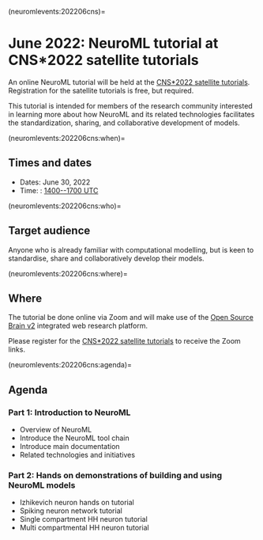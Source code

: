 (neuromlevents:202206cns)=
# June 2022: NeuroML tutorial at CNS*2022 satellite tutorials

An online NeuroML tutorial will be held at the [CNS*2022 satellite tutorials](https://ocns.github.io/SoftwareWG/pages/software-wg-satellite-tutorials-at-cns-2022.html).
Registration for the satellite tutorials is free, but required.

This tutorial is intended for members of the research community interested in learning more about how NeuroML and its related technologies facilitates the standardization, sharing, and collaborative development of models.

(neuromlevents:202206cns:when)=
## Times and dates

- Dates: June 30, 2022
- Time: : [1400--1700 UTC](https://www.timeanddate.com/worldclock/fixedtime.html?iso=20220630T14)


(neuromlevents:202206cns:who)=
## Target audience

Anyone who is already familiar with computational modelling, but is keen to standardise, share and collaboratively develop their models.

(neuromlevents:202206cns:where)=
## Where

The tutorial be done online via Zoom and will make use of the [Open Source Brain v2](https://v2.opensourcebrain.org) integrated web research platform.

Please register for the [CNS*2022 satellite tutorials](https://ocns.github.io/SoftwareWG/pages/software-wg-satellite-tutorials-at-cns-2022.html) to receive the Zoom links.

(neuromlevents:202206cns:agenda)=
## Agenda

### Part 1: Introduction to NeuroML

- Overview of NeuroML
- Introduce the NeuroML tool chain
- Introduce main documentation
- Related technologies and initiatives

### Part 2: Hands on demonstrations of building and using NeuroML models

- Izhikevich neuron hands on tutorial
- Spiking neuron network tutorial
- Single compartment HH neuron tutorial
- Multi compartmental HH neuron tutorial
